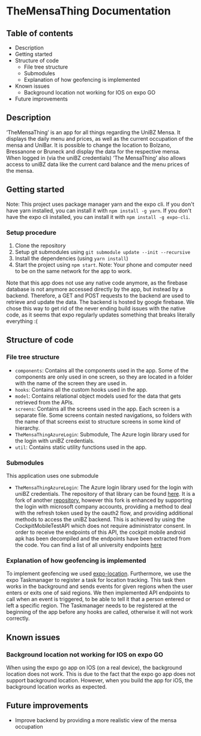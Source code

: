 # TheMensaThing Documentation

## Table of contents
- Description
- Getting started
- Structure of code
  - File tree structure
  - Submodules
  - Explanation of how geofencing is implemented
- Known issues
  - Background location not working for IOS on expo GO
- Future improvements

## Description
‘TheMensaThing’ is an app for all things regarding the UniBZ Mensa. It displays the daily menu and prices, as well as the current occupation of the mensa and UniBar. It is possible to change the location to Bolzano, Bressanone or Bruneck and display the data for the respective mensa. When logged in (via the uniBZ credentials) ‘The MensaThing’ also allows access to uniBZ data like the current card balance and the menu prices of the mensa.

## Getting started
Note: This project uses package manager yarn and the expo cli. If you don't have yarn installed, you can install it with `npm install -g yarn`. If you don't have the expo cli installed, you can install it with `npm install -g expo-cli`.

### Setup procedure
1. Clone the repository
2. Setup git submodules using `git submodule update --init --recursive`
3. Install the dependencies (using `yarn install`)
4. Start the project using `npm start`. Note: Your phone and computer need to be on the same network for the app to work.

Note that this app does not use any native code anymore, as the firebase database is not anymore accessed directly by the app, but instead by a backend. Therefore, a GET and POST requests to the backend are used to retrieve and update the data. The backend is hosted by google firebase. We chose this way to get rid of the never ending build issues with the native code, as it seems that expo regularly updates something that breaks literally everything :(

## Structure of code

### File tree structure

- `components`: Contains all the components used in the app. Some of the components are only used in one screen, so they are located in a folder with the name of the screen they are used in.
- `hooks`: Contains all the custom hooks used in the app.
- `model`: Contains relational object models used for the data that gets retrieved from the APIs.
- `screens`: Contains all the screens used in the app. Each screen is a separate file. Some screens contain nested navigations, so folders with the name of that screens exist to structure screens in some kind of hierarchy.
- `TheMensaThingAzureLogin`: Submodule, The Azure login library used for the login with uniBZ credentials.
- `util`: Contains static utility functions used in the app.

### Submodules

This application uses one submodule

- `TheMensaThingAzureLogin`: The Azure login library used for the login with uniBZ credentials. The repository of that library can be found [here](https://github.com/EliasBinder/TheMensaThingAzureLogin). It is a fork of another [repository](https://github.com/shedaltd/react-native-azure-ad-2), however this fork is enhanced by supporting the login with microsoft company accounts, providing a method to deal with the refresh token used by the oauth2 flow, and providing additional methods to access the uniBZ backend. This is achieved by using the CockpitMobileTestAPI which does not require administrator consent. In order to receive the endpoints of this API, the cockpit mobile android apk has been decompiled and the endpoints have been extracted from the code. You can find a list of all university endpoints [here](https://gist.github.com/EliasBinder/515e679276cb7e6022fe7ad1f66c3197)

### Explanation of how geofencing is implemented

To implement geofencing we used [expo-location](https://docs.expo.dev/versions/latest/sdk/location/). Furthermore, we use the expo Taskmanager to register a task for location tracking. This task then works in the background and sends events for given regions when the user enters or exits one of said regions. 
We then implemented API endpoints to call when an event is triggered, to be able to tell it that a person entered or left a specific region. The Taskmanager needs to be registered at the beginning of the app before any hooks are called, otherwise it will not work correctly.

## Known issues

### Background location not working for IOS on expo GO

When using the expo go app on IOS (on a real device), the background location does not work. This is due to the fact that the expo go app does not support background location. However, when you build the app for iOS, the background location works as expected.

## Future improvements

- Improve backend by providing a more realistic view of the mensa occupation



